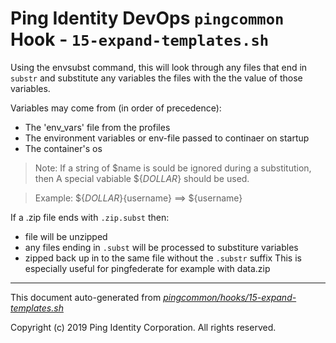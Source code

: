 
# Ping Identity DevOps `pingcommon` Hook - `15-expand-templates.sh`
Using the envsubst command, this will look through any files that end in 
`substr` and substitute any variables the files with the the value of those
variables.

Variables may come from (in order of precedence):
 - The 'env_vars' file from the profiles
 - The environment variables or env-file passed to continaer on startup
 - The container's os

>Note: If a string of $name is sould be ignored during a substitution, then 
A special vabiable ${_DOLLAR_} should be used.

>Example: ${_DOLLAR_}{username} ==> ${username}

If a .zip file ends with `.zip.subst` then:
- file will be unzipped 
- any files ending in `.subst` will be processed to substiture variables
- zipped back up in to the same file without the `.substr` suffix
This is especially useful for pingfederate for example with data.zip


---
This document auto-generated from _[pingcommon/hooks/15-expand-templates.sh](https://github.com/pingidentity/pingidentity-docker-builds/blob/master/pingcommon/hooks/15-expand-templates.sh)_

Copyright (c)  2019 Ping Identity Corporation. All rights reserved.
